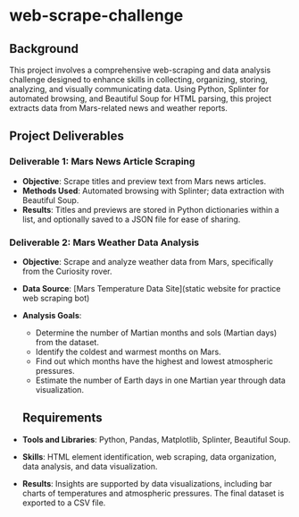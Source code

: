 # web-scrape-challenge

## Background

This project involves a comprehensive web-scraping and data analysis challenge designed to enhance skills in collecting, organizing, storing, analyzing, and visually communicating data. Using Python, Splinter for automated browsing, and Beautiful Soup for HTML parsing, this project extracts data from Mars-related news and weather reports.

## Project Deliverables

### Deliverable 1: Mars News Article Scraping
- **Objective**: Scrape titles and preview text from Mars news articles.
- **Methods Used**: Automated browsing with Splinter; data extraction with Beautiful Soup.
- **Results**: Titles and previews are stored in Python dictionaries within a list, and optionally saved to a JSON file for ease of sharing.

### Deliverable 2: Mars Weather Data Analysis
- **Objective**: Scrape and analyze weather data from Mars, specifically from the Curiosity rover.
- **Data Source**: [Mars Temperature Data Site](static website for practice web scraping bot)
- **Analysis Goals**:
  - Determine the number of Martian months and sols (Martian days) from the dataset.
  - Identify the coldest and warmest months on Mars.
  - Find out which months have the highest and lowest atmospheric pressures.
  - Estimate the number of Earth days in one Martian year through data visualization.

  ## Requirements
- **Tools and Libraries**: Python, Pandas, Matplotlib, Splinter, Beautiful Soup.
- **Skills**: HTML element identification, web scraping, data organization, data analysis, and data visualization.

- **Results**: Insights are supported by data visualizations, including bar charts of temperatures and atmospheric pressures. The final dataset is exported to a CSV file.
